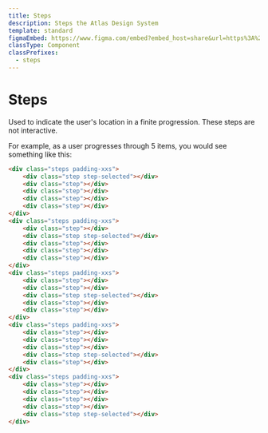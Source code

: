 ```yaml
---
title: Steps
description: Steps the Atlas Design System
template: standard
figmaEmbed: https://www.figma.com/embed?embed_host=share&url=https%3A%2F%2Fwww.figma.com/design/7raji0IWkuBRxs5kLiADgI/Copilot-Web-UI-kit?node-id=70108-9255&node-type=frame&t=G0FoPLEXPee1yysa-0
classType: Component
classPrefixes:
  - steps
---
```


# Steps

Used to indicate the user's location in a finite progression. These steps are not interactive.

For example, as a user progresses through 5 items, you would see something like this:

```html
<div class="steps padding-xxs">
	<div class="step step-selected"></div>
	<div class="step"></div>
	<div class="step"></div>
	<div class="step"></div>
	<div class="step"></div>
</div>
<div class="steps padding-xxs">
	<div class="step"></div>
	<div class="step step-selected"></div>
	<div class="step"></div>
	<div class="step"></div>
	<div class="step"></div>
</div>
<div class="steps padding-xxs">
	<div class="step"></div>
	<div class="step"></div>
	<div class="step step-selected"></div>
	<div class="step"></div>
	<div class="step"></div>
</div>
<div class="steps padding-xxs">
	<div class="step"></div>
	<div class="step"></div>
	<div class="step"></div>
	<div class="step step-selected"></div>
	<div class="step"></div>
</div>
<div class="steps padding-xxs">
	<div class="step"></div>
	<div class="step"></div>
	<div class="step"></div>
	<div class="step"></div>
	<div class="step step-selected"></div>
</div>
```
